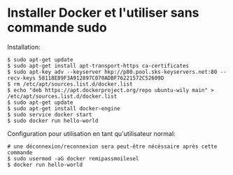 # Installer Docker et l'utiliser sans commande sudo

Installation:

	$ sudo apt-get update
	$ sudo apt-get install apt-transport-https ca-certificates
	$ sudo apt-key adv --keyserver hkp://p80.pool.sks-keyservers.net:80 --recv-keys 58118E89F3A912897C070ADBF76221572C52609D
	$ rm /etc/apt/sources.list.d/docker.list
	$ echo "deb https://apt.dockerproject.org/repo ubuntu-wily main" > /etc/apt/sources.list.d/docker.list
	$ sudo apt-get update
	$ sudo apt-get install docker-engine
 	$ sudo service docker start
	$ sudo docker run hello-world

Configuration pour utilisation en tant qu'utilisateur normal:

	# une déconnexion/reconnexion sera peut-être nécéssaire après cette commande
	$ sudo usermod -aG docker remipassmoilesel
	$ docker run hello-world 



